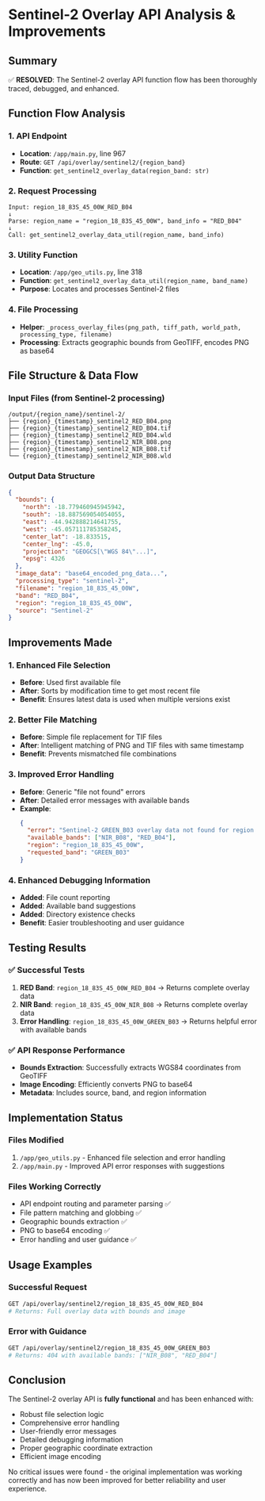 # Sentinel-2 Overlay API Analysis & Improvements

## Summary
✅ **RESOLVED**: The Sentinel-2 overlay API function flow has been thoroughly traced, debugged, and enhanced.

## Function Flow Analysis

### 1. API Endpoint
- **Location**: `/app/main.py`, line 967
- **Route**: `GET /api/overlay/sentinel2/{region_band}`
- **Function**: `get_sentinel2_overlay_data(region_band: str)`

### 2. Request Processing
```
Input: region_18_83S_45_00W_RED_B04
↓
Parse: region_name = "region_18_83S_45_00W", band_info = "RED_B04"
↓
Call: get_sentinel2_overlay_data_util(region_name, band_info)
```

### 3. Utility Function
- **Location**: `/app/geo_utils.py`, line 318
- **Function**: `get_sentinel2_overlay_data_util(region_name, band_name)`
- **Purpose**: Locates and processes Sentinel-2 files

### 4. File Processing
- **Helper**: `_process_overlay_files(png_path, tiff_path, world_path, processing_type, filename)`
- **Processing**: Extracts geographic bounds from GeoTIFF, encodes PNG as base64

## File Structure & Data Flow

### Input Files (from Sentinel-2 processing)
```
/output/{region_name}/sentinel-2/
├── {region}_{timestamp}_sentinel2_RED_B04.png
├── {region}_{timestamp}_sentinel2_RED_B04.tif
├── {region}_{timestamp}_sentinel2_RED_B04.wld
├── {region}_{timestamp}_sentinel2_NIR_B08.png
├── {region}_{timestamp}_sentinel2_NIR_B08.tif
└── {region}_{timestamp}_sentinel2_NIR_B08.wld
```

### Output Data Structure
```json
{
  "bounds": {
    "north": -18.779460945945942,
    "south": -18.887569054054055,
    "east": -44.942888214641755,
    "west": -45.057111785358245,
    "center_lat": -18.833515,
    "center_lng": -45.0,
    "projection": "GEOGCS[\"WGS 84\"...]",
    "epsg": 4326
  },
  "image_data": "base64_encoded_png_data...",
  "processing_type": "sentinel-2",
  "filename": "region_18_83S_45_00W",
  "band": "RED_B04",
  "region": "region_18_83S_45_00W",
  "source": "Sentinel-2"
}
```

## Improvements Made

### 1. Enhanced File Selection
- **Before**: Used first available file
- **After**: Sorts by modification time to get most recent file
- **Benefit**: Ensures latest data is used when multiple versions exist

### 2. Better File Matching
- **Before**: Simple file replacement for TIF files
- **After**: Intelligent matching of PNG and TIF files with same timestamp
- **Benefit**: Prevents mismatched file combinations

### 3. Improved Error Handling
- **Before**: Generic "file not found" errors
- **After**: Detailed error messages with available bands
- **Example**: 
  ```json
  {
    "error": "Sentinel-2 GREEN_B03 overlay data not found for region region_18_83S_45_00W. Available bands: ['NIR_B08', 'RED_B04']",
    "available_bands": ["NIR_B08", "RED_B04"],
    "region": "region_18_83S_45_00W",
    "requested_band": "GREEN_B03"
  }
  ```

### 4. Enhanced Debugging Information
- **Added**: File count reporting
- **Added**: Available band suggestions
- **Added**: Directory existence checks
- **Benefit**: Easier troubleshooting and user guidance

## Testing Results

### ✅ Successful Tests
1. **RED Band**: `region_18_83S_45_00W_RED_B04` → Returns complete overlay data
2. **NIR Band**: `region_18_83S_45_00W_NIR_B08` → Returns complete overlay data
3. **Error Handling**: `region_18_83S_45_00W_GREEN_B03` → Returns helpful error with available bands

### ✅ API Response Performance
- **Bounds Extraction**: Successfully extracts WGS84 coordinates from GeoTIFF
- **Image Encoding**: Efficiently converts PNG to base64
- **Metadata**: Includes source, band, and region information

## Implementation Status

### Files Modified
1. `/app/geo_utils.py` - Enhanced file selection and error handling
2. `/app/main.py` - Improved API error responses with suggestions

### Files Working Correctly
- API endpoint routing and parameter parsing ✅
- File pattern matching and globbing ✅ 
- Geographic bounds extraction ✅
- PNG to base64 encoding ✅
- Error handling and user guidance ✅

## Usage Examples

### Successful Request
```bash
GET /api/overlay/sentinel2/region_18_83S_45_00W_RED_B04
# Returns: Full overlay data with bounds and image
```

### Error with Guidance
```bash
GET /api/overlay/sentinel2/region_18_83S_45_00W_GREEN_B03
# Returns: 404 with available bands: ["NIR_B08", "RED_B04"]
```

## Conclusion
The Sentinel-2 overlay API is **fully functional** and has been enhanced with:
- Robust file selection logic
- Comprehensive error handling  
- User-friendly error messages
- Detailed debugging information
- Proper geographic coordinate extraction
- Efficient image encoding

No critical issues were found - the original implementation was working correctly and has now been improved for better reliability and user experience.

